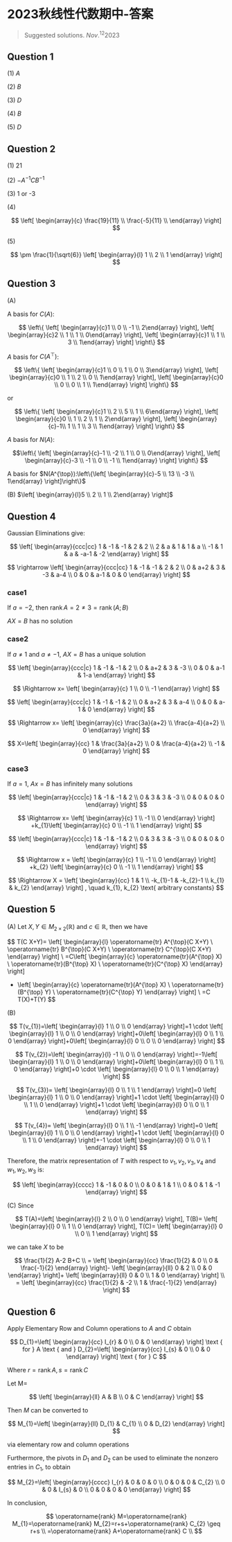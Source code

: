# 2023秋线性代数期中-答案

> Suggested solutions. $Nov.^{12} 2023$

## Question 1

(1) $A$

(2) $B$

(3) $D$

(4) $B$

(5) $D$

## Question 2

(1) 21

(2) $-A^{-1} C B^{-1}$

(3) 1 or -3

(4)

$$
\left[
\begin{array}{c}
\frac{19}{11} \\
\frac{-5}{11} \\
\end{array}
\right]
$$

(5)

$$
\pm \frac{1}{\sqrt{6}}
\left[
\begin{array}{l}
1 \\ 2 \\ 1
\end{array}
\right]
$$

## Question 3

(A)

A basis for $C(A)$:

$$
\left\{
\left[
\begin{array}{c}1 \\ 0 \\ -1 \\ 2\end{array}
\right],
\left[
\begin{array}{c}2 \\ 1 \\ 1 \\ 0\end{array}
\right],
\left[
\begin{array}{c}1 \\ 1 \\ 3 \\ 1\end{array}
\right]
\right\}
$$

$A$ basis for $C(A^{\top})$:

$$
\left\{
\left[
\begin{array}{c}1 \\ 0 \\ 1 \\ 0 \\ 3\end{array}
\right],
\left[
\begin{array}{c}0 \\ 1 \\ 2 \\ 0 \\ 1\end{array}
\right],
\left[
\begin{array}{c}0 \\ 0 \\ 0 \\ 1 \\ 1\end{array}
\right]
\right\}
$$

or

$$
\left\{
\left[
\begin{array}{c}1 \\ 2 \\ 5 \\ 1 \\ 6\end{array}
\right],
\left[
\begin{array}{c}0 \\ 1 \\ 2 \\ 1 \\ 2\end{array}
\right],
\left[
\begin{array}{c}-1\\ 1 \\ 1 \\ 3 \\ 1\end{array}
\right]
\right\}
$$

$A$ basis for $N(A)$:

$$\left\{
\left[
\begin{array}{c}-1 \\ -2 \\ 1 \\ 0 \\ 0\end{array}
\right],
\left[
\begin{array}{c}-3 \\ -1 \\ 0 \\ -1 \\ 1\end{array}
\right]
\right\}
$$

A basis for $N(A^{\top}):\left\{\left[
\begin{array}{c}-5 \\ 13 \\ -3 \\ 1\end{array}
\right]\right\}$

(B) $\left[
\begin{array}{l}5 \\ 2 \\ 1 \\ 2\end{array}
\right]$

## Question 4

Gaussian Eliminations give:

$$
\left[
\begin{array}{ccc|cc}
1 & -1 & -1 & 2 & 2 \\
2 & a & 1 & 1 & a \\
-1 & 1 & a & -a-1 & -2
\end{array}
\right]
$$

$$
\rightarrow
\left[
\begin{array}{ccc|cc}
1 & -1 & -1 & 2 & 2 \\
0 & a+2 & 3 & -3 & a-4 \\
0 & 0 & a-1 & 0 & 0
\end{array}
\right]
$$

### case1

If $a=-2$, then $\operatorname{rank} A=2 \neq 3=\operatorname{rank}(A ; B)$

$AX=B$ has no solution

### case2

If $a \neq 1$ and $a \neq-1$, $AX=B$ has a unique solution

$$
\left[
\begin{array}{ccc|c}
1 & -1 & -1 & 2 \\
0 & a+2 & 3 & -3 \\
0 & 0 & a-1 & 1-a
\end{array}
\right]
$$

$$
\Rightarrow x=
\left[
\begin{array}{c}
1 \\
0 \\
-1
\end{array}
\right]
$$

$$
\left[
\begin{array}{ccc|c}
1 & -1 & -1 & 2 \\
0 & a+2 & 3 & a-4 \\
0 & 0 & a-1 & 0
\end{array}
\right]
$$

$$
\Rightarrow x=
\left[
\begin{array}{c}
\frac{3a}{a+2} \\
\frac{a-4}{a+2} \\
0
\end{array}
\right]
$$

$$
X=\left[
\begin{array}{cc}
1 & \frac{3a}{a+2} \\
0 & \frac{a-4}{a+2} \\
-1 & 0
\end{array}
\right]
$$

### case3

If $a=1$, $Ax=B$ has infinitely many solutions

$$
\left[
\begin{array}{ccc|c}
1 & -1 & -1 & 2 \\
0 & 3 & 3 & -3 \\
0 & 0 & 0 & 0
\end{array}
\right]
$$

$$
\Rightarrow
x= \left[
\begin{array}{c}
1 \\
-1 \\
0
\end{array}
\right]
+k_{1}\left[
\begin{array}{c}
0 \\
-1 \\
1
\end{array}
\right]
$$

$$
\left[
\begin{array}{ccc|c}
1 & -1 & -1 & 2 \\
0 & 3 & 3 & -3 \\
0 & 0 & 0 & 0
\end{array}
\right]
$$

$$
\Rightarrow
x = \left[
\begin{array}{c}
1 \\
-1 \\
0
\end{array}
\right]
+k_{2} \left[
\begin{array}{c}
0 \\
-1 \\
1
\end{array}
\right]
$$

$$
\Rightarrow X =
\left[
\begin{array}{cc}
1 & 1 \\
-k_{1}-1 & -k_{2}-1 \\
k_{1} & k_{2}
\end{array}
\right]
, \quad k_{1}, k_{2} \text{ arbitrary constants}
$$

## Question 5

(A) Let $X, Y \in M_{2 \times 2}(\mathbb{R})$ and $c \in \mathbb{R}$, then we have

$$
T(C X+Y)=
\left[
\begin{array}{l}
\operatorname{tr} A^{\top}(C X+Y) \\
\operatorname{tr} B^{\top}(C X+Y) \\
\operatorname{tr} C^{\top}(C X+Y)
\end{array}
\right] \\
=C\left[
\begin{array}{c}
\operatorname{tr}(A^{\top} X) \\
\operatorname{tr}(B^{\top} X) \\
\operatorname{tr}(C^{\top} X)
\end{array}
\right]
+ \left[
\begin{array}{c}
\operatorname{tr}(A^{\top} X) \\
\operatorname{tr}(B^{\top} Y) \\
\operatorname{tr}(C^{\top} Y)
\end{array}
\right] \\
=C T(X)+T(Y)
$$

(B)

$$
T(v_{1})=\left[
\begin{array}{l}
1 \\
0 \\
0
\end{array}
\right]=1 \cdot
\left[
\begin{array}{l}
1 \\
0 \\
0
\end{array}
\right]+0\left[
\begin{array}{l}
0 \\
1 \\
0
\end{array}
\right]+0\left[
\begin{array}{l}
0 \\
0 \\
0
\end{array}
\right]
$$

$$
T(v_{2})=\left[
\begin{array}{l}
-1 \\
0 \\
0
\end{array}
\right]=-1\left[
\begin{array}{l}
1 \\
0 \\
0
\end{array}
\right]+0\left[
\begin{array}{l}
0 \\
1 \\
0
\end{array}
\right]+0 \cdot
\left[
\begin{array}{l}
0 \\
0 \\
1
\end{array}
\right]
$$

$$
T(v_{3})=
\left[
\begin{array}{l}
0 \\
1 \\
1
\end{array}
\right]=0
\left[
\begin{array}{l}
1 \\
0 \\
0
\end{array}
\right]+1 \cdot
\left[
\begin{array}{l}
0 \\
1 \\
0
\end{array}
\right]+1 \cdot
\left[
\begin{array}{l}
0 \\
0 \\
1
\end{array}
\right]
$$

$$
T(v_{4})=
\left[
\begin{array}{l}
0 \\
1 \\
-1
\end{array}
\right]=0
\left[
\begin{array}{l}
1 \\
0 \\
0
\end{array}
\right]+1 \cdot
\left[
\begin{array}{l}
0 \\
1 \\
0
\end{array}
\right]+-1 \cdot
\left[
\begin{array}{l}
0 \\
0 \\
1
\end{array}
\right]
$$

Therefore, the matrix representation of $T$ with respect to $v_{1}, v_{2}, v_{3}, v_{4}$ and $w_{1}, w_{2}, w_{3}$ is:

$$
\left[
\begin{array}{cccc}
1 & -1 & 0 & 0 \\
0 & 0 & 1 & 1 \\
0 & 0 & 1 & -1
\end{array}
\right]
$$

(C) Since

$$
T(A)=\left[
\begin{array}{l}
2 \\ 0 \\ 0
\end{array}
\right], T(B)=
\left[
\begin{array}{l}
0 \\ 1 \\ 0
\end{array}
\right], T(C)=
\left[
\begin{array}{l}
0 \\ 0 \\ 1
\end{array}
\right]
$$

we can take $X$ to be

$$
\frac{1}{2} A-2 B+C \\
= \left[
\begin{array}{cc}
\frac{1}{2} & 0 \\
0 & \frac{-1}{2}
\end{array}
\right]-
\left[
\begin{array}{ll}
0 & 2 \\
0 & 0
\end{array}
\right]+
\left[
\begin{array}{ll}
0 & 0 \\
1 & 0
\end{array}
\right]  \\
= \left[
\begin{array}{cc}
\frac{1}{2} & -2 \\
1 & \frac{-1}{2}
\end{array}
\right]
$$

## Question 6

Apply Elementary Row and Column operations to $A$ and $C$ obtain

$$
D_{1}=\left[
\begin{array}{cc}
I_{r} & 0 \\
0 & 0
\end{array}
\right] \text { for } A \text { and } D_{2}=\left[
\begin{array}{cc}
I_{s} & 0 \\
0 & 0
\end{array}
\right]  \text { for } C
$$

Where $r=\operatorname{rank} A, s=\operatorname{rank} C$

Let M=

$$
\left[
\begin{array}{ll}
A & B \\
0 & C
\end{array}
\right]
$$

Then $M$ can be converted to

$$
M_{1}=\left[
\begin{array}{ll}
D_{1} & C_{1} \\
0 & D_{2}
\end{array}
\right]
$$

via elementary row and column operations

Furthermore, the pivots in $D_{1}$ and $D_{2}$ can be used to eliminate the nonzero entries in $C_{1}$, to obtain

$$
M_{2}=\left[
\begin{array}{cccc}
I_{r} & 0 & 0 & 0 \\
0 & 0 & 0 & C_{2} \\
0 & 0 & I_{s} & 0 \\
0 & 0 & 0 & 0
\end{array}
\right]
$$

In conclusion,

$$
\operatorname{rank} M=\operatorname{rank} M_{1}=\operatorname{rank} M_{2}=r+s+\operatorname{rank} C_{2} \geq r+s \\
=\operatorname{rank} A+\operatorname{rank} C \\
$$
